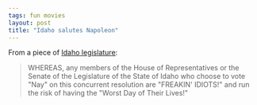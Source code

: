 ```yaml
---
tags: fun movies
layout: post
title: "Idaho salutes Napoleon"
---
```




<p>From a piece of <a href="http://www.snopes.com/movies/films/dynamite.asp">Idaho legislature</a>:</p>

<blockquote>WHEREAS, any members of the House of Representatives or the Senate of the Legislature of the State of Idaho who choose to vote "Nay" on this concurrent resolution are "FREAKIN' IDIOTS!" and run the risk of having the "Worst Day of Their Lives!" </blockquote>


